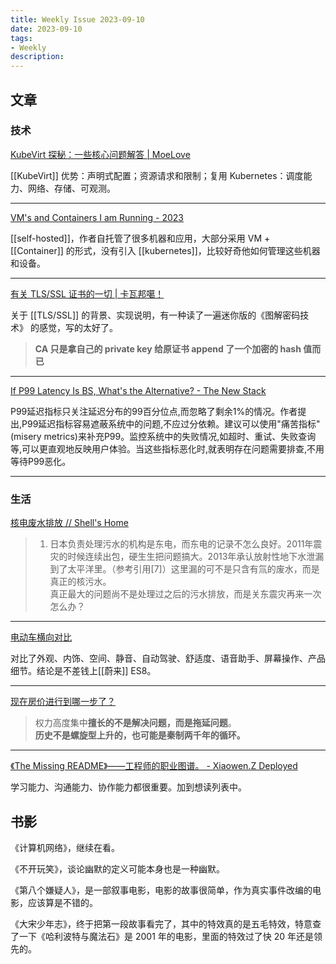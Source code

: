 ```yaml
---
title: Weekly Issue 2023-09-10
date: 2023-09-10
tags:
- Weekly
description: 
---
```



## 文章

### 技术

[KubeVirt 探秘：一些核心问题解答 | MoeLove](https://moelove.info/2023/09/03/KubeVirt-%E6%8E%A2%E7%A7%98%E4%B8%80%E4%BA%9B%E6%A0%B8%E5%BF%83%E9%97%AE%E9%A2%98%E8%A7%A3%E7%AD%94/)

[[KubeVirt]] 优势：声明式配置；资源请求和限制；复用 Kubernetes：调度能力、网络、存储、可观测。

---

[VM's and Containers I am Running - 2023](https://blog.networkprofile.org/vms-and-containers-i-am-running-2023/)

[[self-hosted]]，作者自托管了很多机器和应用，大部分采用 VM + [[Container]] 的形式，没有引入 [[kubernetes]]，比较好奇他如何管理这些机器和设备。

---


[有关 TLS/SSL 证书的一切 | 卡瓦邦噶！](https://www.kawabangga.com/posts/5330)

关于 [[TLS/SSL]] 的背景、实现说明，有一种读了一遍迷你版的《图解密码技术》 的感觉，写的太好了。

> **CA 只是拿自己的 private key 给原证书 append 了一个加密的 hash 值而已**  

---

[If P99 Latency Is BS, What's the Alternative? - The New Stack](https://thenewstack.io/if-p99-latency-is-bs-whats-the-alternative/)

P99延迟指标只关注延迟分布的99百分位点,而忽略了剩余1%的情况。作者提出,P99延迟指标容易遮蔽系统中的问题,不应过分依赖。建议可以使用"痛苦指标"(misery metrics)来补充P99。监控系统中的失败情况,如超时、重试、失败查询等,可以更直观地反映用户体验。当这些指标恶化时,就表明存在问题需要排查,不用等待P99恶化。

---


### 生活

[核电废水排放 // Shell's Home](https://blog.shell909090.org/blog/archives/2894/)

>1.  日本负责处理污水的机构是东电，而东电的记录不怎么良好。2011年震灾的时候连续出包，硬生生把问题搞大。2013年承认放射性地下水泄漏到了太平洋里。（参考引用[7]）这里漏的可不是只含有氚的废水，而是真正的核污水。  
真正最大的问题尚不是处理过之后的污水排放，而是关东震灾再来一次怎么办？

---

[电动车横向对比](https://manateelazycat.github.io/2023/09/06/electric-car/)

对比了外观、内饰、空间、静音、自动驾驶、舒适度、语音助手、屏幕操作、产品细节。结论是不差钱上[[蔚来]] ES8。

---


[现在房价进行到哪一步了？](https://darmau.design/article/now-what-stage-are-house-prices-at)

> 权力高度集中**擅长的不是解决问题，而是拖延问题**。  
**历史不是螺旋型上升的，也可能是秦制两千年的循环。**  

---

[《The Missing README》——工程师的职业图谱。 - Xiaowen.Z Deployed](https://xiaowenz.com/blog/2023/09/the-missing-readme/)

学习能力、沟通能力、协作能力都很重要。加到想读列表中。



## 书影


《计算机网络》，继续在看。

《不开玩笑》，谈论幽默的定义可能本身也是一种幽默。

《第八个嫌疑人》，是一部叙事电影，电影的故事很简单，作为真实事件改编的电影，应该算是不错的。

《大宋少年志》，终于把第一段故事看完了，其中的特效真的是五毛特效，特意查了一下《哈利波特与魔法石》是 2001 年的电影，里面的特效过了快 20 年还是领先的。

